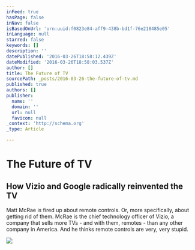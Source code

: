 ```yaml
---
inFeed: true
hasPage: false
inNav: false
isBasedOnUrl: 'urn:uuid:f0823e84-aff9-438b-bd1f-76e218485e05'
inLanguage: null
starred: false
keywords: []
description: ''
datePublished: '2016-03-26T18:58:12.439Z'
dateModified: '2016-03-26T18:58:03.537Z'
author: []
title: The Future of TV
sourcePath: _posts/2016-03-26-the-future-of-tv.md
published: true
authors: []
publisher:
  name: ''
  domain: ''
  url: null
  favicon: null
_context: 'http://schema.org'
_type: Article

---
```

# The Future of TV

<article style=""><h1>How Vizio and Google radically reinvented the TV</h1><p>Matt McRae is fired up about remote controls. Or, more specifically, about getting rid of them. McRae is the chief technology officer of Vizio, a company that sells more TVs - and with them, remotes - than any other company in America. And he thinks remote controls are very, very stupid.</p><img src="https://s3-us-west-2.amazonaws.com/the-grid-img/p/e4d5762ce0e2153a6fee5135bd9a2b8293ee7a54.png" /></article>